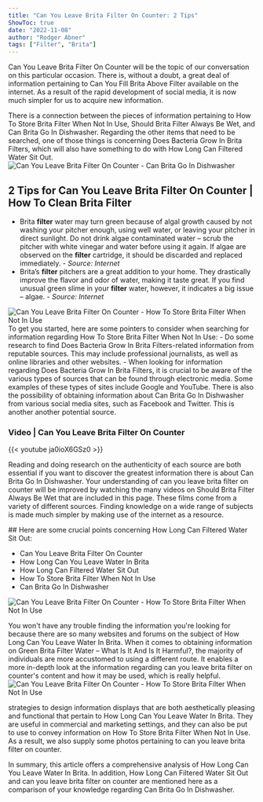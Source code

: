 ```yaml
---
title: "Can You Leave Brita Filter On Counter: 2 Tips"
ShowToc: true 
date: "2022-11-08"
author: "Rodger Abner" 
tags: ["Filter", "Brita"]
---
```


Can You Leave Brita Filter On Counter will be the topic of our conversation on this particular occasion. There is, without a doubt, a great deal of information pertaining to Can You Fill Brita Above Filter available on the internet. As a result of the rapid development of social media, it is now much simpler for us to acquire new information.

There is a connection between the pieces of information pertaining to How To Store Brita Filter When Not In Use, Should Brita Filter Always Be Wet, and Can Brita Go In Dishwasher. Regarding the other items that need to be searched, one of those things is concerning Does Bacteria Grow In Brita Filters, which will also have something to do with How Long Can Filtered Water Sit Out.
<img loading="lazy" src="https://thegadgetflow.com/wp-content/uploads/2020/11/FoneDrop-Limitless-Phone-Case-ecosystem-01.jpg" onerror="this.onerror=null;this.src='https://blogger.googleusercontent.com/img/a/AVvXsEhe7F7TRXHtjiKvHb5vS7DmnxvpHiDyoYyYvm1nHB3Qp2_w3BnM6A2eq4v7FYxCC9bfZt3a9vIMtAYEKUiaDQbHMg-ViyGmRIj39MLp0bGFfgfYw1Dc9q_H-T0wiTm3l0Uq42dETrN9eC8aGJ9_IORZsxST1AcLR7np1koOfcc7tnHa4S8Mwz_xD9d0=s16000';" alt="Can You Leave Brita Filter On Counter - Can Brita Go In Dishwasher" >

## 2 Tips for Can You Leave Brita Filter On Counter | How To Clean Brita Filter
-   Brita **filter** water may turn green because of algal growth caused by not washing your pitcher enough, using well water, or leaving your pitcher in direct sunlight. Do not drink algae contaminated water – scrub the pitcher with white vinegar and water before using it again. If algae are observed on the **filter** cartridge, it should be discarded and replaced immediately. - <cite>Source: Internet</cite>
-   Brita’s **filter** pitchers are a great addition to your home. They drastically improve the flavor and odor of water, making it taste great. If you find unusual green slime in your **filter** water, however, it indicates a big issue – algae. - <cite>Source: Internet</cite>


<img loading="lazy" src="https://venturebeat.com/wp-content/uploads/2020/03/b-1.png" onerror="this.onerror=null;this.src='https://blogger.googleusercontent.com/img/a/AVvXsEhe7F7TRXHtjiKvHb5vS7DmnxvpHiDyoYyYvm1nHB3Qp2_w3BnM6A2eq4v7FYxCC9bfZt3a9vIMtAYEKUiaDQbHMg-ViyGmRIj39MLp0bGFfgfYw1Dc9q_H-T0wiTm3l0Uq42dETrN9eC8aGJ9_IORZsxST1AcLR7np1koOfcc7tnHa4S8Mwz_xD9d0=s16000';" alt="Can You Leave Brita Filter On Counter - How To Store Brita Filter When Not In Use" >
To get you started, here are some pointers to consider when searching for information regarding How To Store Brita Filter When Not In Use:
- Do some research to find Does Bacteria Grow In Brita Filters-related information from reputable sources. This may include professional journalists, as well as online libraries and other websites.
- When looking for information regarding Does Bacteria Grow In Brita Filters, it is crucial to be aware of the various types of sources that can be found through electronic media. Some examples of these types of sites include Google and YouTube. There is also the possibility of obtaining information about Can Brita Go In Dishwasher from various social media sites, such as Facebook and Twitter. This is another another potential source.

### Video | Can You Leave Brita Filter On Counter
{{< youtube ja0ioX6GSz0 >}} 


Reading and doing research on the authenticity of each source are both essential if you want to discover the greatest information there is about Can Brita Go In Dishwasher.
Your understanding of can you leave brita filter on counter will be improved by watching the many videos on Should Brita Filter Always Be Wet that are included in this page. These films come from a variety of different sources. Finding knowledge on a wide range of subjects is made much simpler by making use of the internet as a resource.
<script async="async" data-cfasync="false" src="//normallydemandedalter.com/fe63df3c5408708b15d8dc3d9b206b31/invoke.js"></script>
<div id="container-fe63df3c5408708b15d8dc3d9b206b31"></div>
## Here are some crucial points concerning How Long Can Filtered Water Sit Out:

- Can You Leave Brita Filter On Counter
- How Long Can You Leave Water In Brita
- How Long Can Filtered Water Sit Out
- How To Store Brita Filter When Not In Use
- Can Brita Go In Dishwasher

 <img loading="lazy" src="https://i.ebayimg.com/images/g/ppEAAOSwF2tfyH5b/s-l400.jpg" onerror="this.onerror=null;this.src='https://blogger.googleusercontent.com/img/a/AVvXsEhe7F7TRXHtjiKvHb5vS7DmnxvpHiDyoYyYvm1nHB3Qp2_w3BnM6A2eq4v7FYxCC9bfZt3a9vIMtAYEKUiaDQbHMg-ViyGmRIj39MLp0bGFfgfYw1Dc9q_H-T0wiTm3l0Uq42dETrN9eC8aGJ9_IORZsxST1AcLR7np1koOfcc7tnHa4S8Mwz_xD9d0=s16000';" alt="Can You Leave Brita Filter On Counter - How To Store Brita Filter When Not In Use" >

You won't have any trouble finding the information you're looking for because there are so many websites and forums on the subject of How Long Can You Leave Water In Brita.
When it comes to obtaining information on Green Brita Filter Water – What Is It And Is It Harmful?, the majority of individuals are more accustomed to using a different route. It enables a more in-depth look at the information regarding can you leave brita filter on counter's content and how it may be used, which is really helpful.
<img loading="lazy" src="https://3.bp.blogspot.com/_X5gvFBIH7fo/TFBsf_rFNSI/AAAAAAAAC3M/QzwWqUIiWvA/s1600/IMG_2715.JPG" onerror="this.onerror=null;this.src='https://blogger.googleusercontent.com/img/a/AVvXsEhe7F7TRXHtjiKvHb5vS7DmnxvpHiDyoYyYvm1nHB3Qp2_w3BnM6A2eq4v7FYxCC9bfZt3a9vIMtAYEKUiaDQbHMg-ViyGmRIj39MLp0bGFfgfYw1Dc9q_H-T0wiTm3l0Uq42dETrN9eC8aGJ9_IORZsxST1AcLR7np1koOfcc7tnHa4S8Mwz_xD9d0=s16000';" alt="Can You Leave Brita Filter On Counter - How To Store Brita Filter When Not In Use" >

strategies to design information displays that are both aesthetically pleasing and functional that pertain to How Long Can You Leave Water In Brita. They are useful in commercial and marketing settings, and they can also be put to use to convey information on How To Store Brita Filter When Not In Use. As a result, we also supply some photos pertaining to can you leave brita filter on counter.

In summary, this article offers a comprehensive analysis of How Long Can You Leave Water In Brita. In addition, How Long Can Filtered Water Sit Out and can you leave brita filter on counter are mentioned here as a comparison of your knowledge regarding Can Brita Go In Dishwasher.

	

